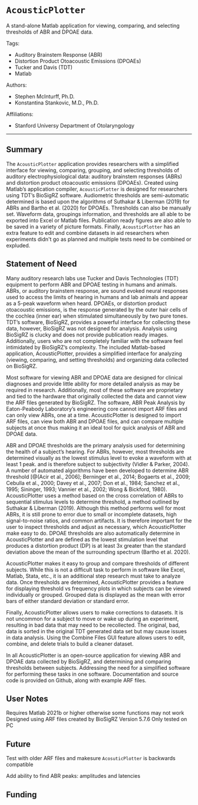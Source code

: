 # `AcousticPlotter`
A stand-alone Matlab application for viewing, comparing, and selecting thresholds of ABR and DPOAE data.

Tags:
  - Auditory Brainstem Response (ABR)
  - Distortion Product Otoacoustic Emissions (DPOAEs)
  - Tucker and Davis (TDT)
  - Matlab
  
Authors:
  - Stephen McInturff, Ph.D.
  - Konstantina Stankovic, M.D., Ph.D.
  
Affiliations:
 - Stanford Universy Department of Otolaryngology
 
---

## Summary

The `AcousticPlotter` application provides researchers with a simplified interface for viewing, comparing, grouping, and selecting thresholds of auditory electrophysiological data: auditory brainstem responses (ABRs) and distortion product otoacoustic emissions (DPOAEs). Created using Matlab’s application compiler, `AcousticPlotter` is designed for researchers using TDT’s BioSigRZ software. Audiometric thresholds are semi-automatic determined is based upon the algorithms of Suthakar & Liberman (2019) for ABRs and Bartho et al. (2020) for DPOAEs. Thresholds can also be manually set. Waveform data, groupings information, and thresholds are all able to be exported into Excel or Matlab files. Publication ready figures are also able to be saved in a variety of picture formats. Finally, `AcousticPlotter` has an extra feature to edit and combine datasets in aid researchers when experiments didn't go as planned and multiple tests need to be combined or expluded. 

## Statement of Need

Many auditory research labs use Tucker and Davis Technologies (TDT) equipment to perform ABR and DPOAE testing in humans and animals. ABRs, or auditory brainstem response, are sound evoked neural responses used to access the limits of hearing in humans and lab animals and appear as a 5-peak waveform when heard. DPOAEs, or distortion product otoacoustic emissions, is the response generated by the outer hair cells of the cochlea (inner ear) when stimulated simultaneously by two pure tones. TDT’s software, BioSigRZ, provides a powerful interface for collecting these data, however, BioSigRZ was not designed for analysis. Analysis using BioSigRZ is clucky and does not provide publication ready images. Additionally, users who are not completely familiar with the software feel intimidated by BioSigRZ’s complexity. The included Matlab-based application, AcousticPlotter, provides a simplified interface for analyzing (viewing, comparing, and setting thresholds) and organizing data collected on BioSigRZ.

Most software for viewing ABR and DPOAE data are designed for clinical diagnoses and provide little ability for more detailed analysis as may be required in research. Additionally, most of these software are proprietary and tied to the hardware that originally collected the data and cannot view the ARF files generated by BioSigRZ. The software, ABR Peak Analysis by Eaton-Peabody Laboratory’s engineering core cannot import ARF files and can only view ABRs, one at a time. AcousticPlotter is designed to import ARF files, can view both ABR and DPOAE files, and can compare multiple subjects at once thus making it an ideal tool for quick analysis of ABR and DPOAE data.

ABR and DPOAE thresholds are the primary analysis used for determining the health of a subject’s hearing. For ABRs, however, most thresholds are determined visually as the lowest stimulus level to evoke a waveform with at least 1 peak. and is therefore subject to subjectivity (Vidler & Parker, 2004). A number of automated algorithms have been developed to determine ABR threshold [@(Acir et al., 2006]; Berninger et al., 2014; Bogaerts et al., 2009; Cebulla et al., 2000; Davey et al., 2007; Don et al., 1984; Sanchez et al., 1995; Sininger, 1993; Vannier et al., 2002; Wong & Bickford, 1980). AcousticPlotter uses a method based on the cross correlation of ABRs to sequential stimulus levels to determine threshold, a method outlined by Suthakar & Liberman (2019). Although this method performs well for most ABRs, it is still prone to error due to small or incomplete datasets, high signal-to-noise ratios, and common artifacts. It is therefore important for the user to inspect thresholds and adjust as necessary, which AcousticPlotter make easy to do. DPOAE thresholds are also automatically determine in AcousticPlotter and are defined as the lowest stimulation level that produces a distortion product (DP) is at least 3x greater than the standard deviation above the mean of the surrounding spectrum (Bartho et al. 2020). 

AcousticPlotter makes it easy to group and compare thresholds of different subjects. While this is not a difficult task to perform in software like Excel, Matlab, Stata, etc., it is an additional step research must take to analyze data. Once thresholds are determined, AcousticPlotter provides a feature for displaying threshold vs frequency plots in which subjects can be viewed individually or grouped. Grouped data is displayed as the mean with error bars of either standard deviation or standard error.

Finally, AcousticPlotter allows users to make corrections to datasets. It is not uncommon for a subject to move or wake up during an experiment, resulting in bad data that may need to be recollected. The original, bad, data is sorted in the original TDT generated data set but may cause issues in data analysis. Using the Combine Files GUI feature allows users to edit, combine, and delete trials to build a cleaner dataset.

In all AcousticPlotter is an open-source application for viewing ABR and DPOAE data collected by BioSigRZ, and determining and comparing thresholds between subjects. Addressing the need for a simplified software for performing these tasks in one software. Documentation and source code is provided on Github, along with example ARF files. 

## User Notes

Requires Matlab 2021b or higher otherwise some functions may not work
Designed using ARF files created by BioSigRZ Version 5.7.6
Only tested on PC

## Future

Test with older ARF files and makesure `AcosuticPlotter` is backwards compatible

Add ability to find ABR peaks: amplitudes and latencies

## Funding

